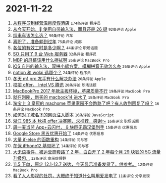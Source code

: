 # 2021-11-22

1. [从程序员到经营温泉度假酒店](https://www.v2ex.com/t/817022) `174条评论` `程序员`
1. [从今天开始， 使用自带输入法，而且还是 26 键](https://www.v2ex.com/t/817021) `92条评论` `Apple`
1. [纯电车该怎么选？](https://www.v2ex.com/t/817033) `90条评论` `汽车`
1. [离职了，准备躺到过年](https://www.v2ex.com/t/817041) `75条评论` `成都`
1. [各位的有效工时是多少啊？](https://www.v2ex.com/t/817092) `44条评论` `职场话题`
1. [SO 只用了 9 台 Web 服务器](https://www.v2ex.com/t/817121) `32条评论` `程序员`
1. [MBP 的屏幕该用什么擦拭啊](https://www.v2ex.com/t/817104) `26条评论` `MacBook Pro`
1. [iOS 自带的输入法，双拼小鹤方案，模糊拼音无效怎么办](https://www.v2ex.com/t/817060) `26条评论` `Apple`
1. [notion 和 wolai 选哪个？](https://www.v2ex.com/t/817134) `24条评论` `程序员`
1. [冬天 m1 pro 冻手有什么解决办法](https://www.v2ex.com/t/817119) `20条评论` `Apple`
1. [校招 offer， Intel VS 腾讯](https://www.v2ex.com/t/817110) `20条评论` `职场话题`
1. [MacBookPro 2017 年款主板坏掉，苹果质量不行](https://www.v2ex.com/t/817035) `19条评论` `MacBook Pro`
1. [就在刚刚，新买的 macbook14 进水了](https://www.v2ex.com/t/817118) `18条评论` `MacBook Pro`
1. [淘宝上 3 皇冠的 machome 苹果家园不会跑路了吧？有人收到回复了吗？](https://www.v2ex.com/t/817065) `16条评论` `MacBook Pro`
1. [如何对子域名下的网页注入脚本](https://www.v2ex.com/t/817047) `16条评论` `JavaScript`
1. [浙江 985 本 秋招 offer 决赛圈，求推荐，感谢～](https://www.v2ex.com/t/817038) `16条评论` `职场话题`
1. [周一麦当劳 App+云闪付， 6 块巨无霸汉堡到手](https://www.v2ex.com/t/817095) `15条评论` `优惠信息`
1. [Google Store 黑五优惠开始了](https://www.v2ex.com/t/817081) `14条评论` `优惠信息`
1. [大量 if-else 的函数重构](https://www.v2ex.com/t/817071) `14条评论` `问与答`
1. [在保 iPhone12 基带坏了](https://www.v2ex.com/t/817028) `14条评论` `问与答`
1. [大无语事件，被运营商套路了 2 年，白白开了 2 年每个月 29 块钱的 5G 流量升级包...](https://www.v2ex.com/t/817153) `12条评论` `宽带症候群`
1. [11.5 下单，原定 12.1-12.7 送达，今天显示准备发货了。供参考。](https://www.v2ex.com/t/817050) `12条评论` `MacBook Pro`
1. [看了人人影视的处罚，大概终于知道什么叫用爱发电了](https://www.v2ex.com/t/817144) `11条评论` `分享发现`

